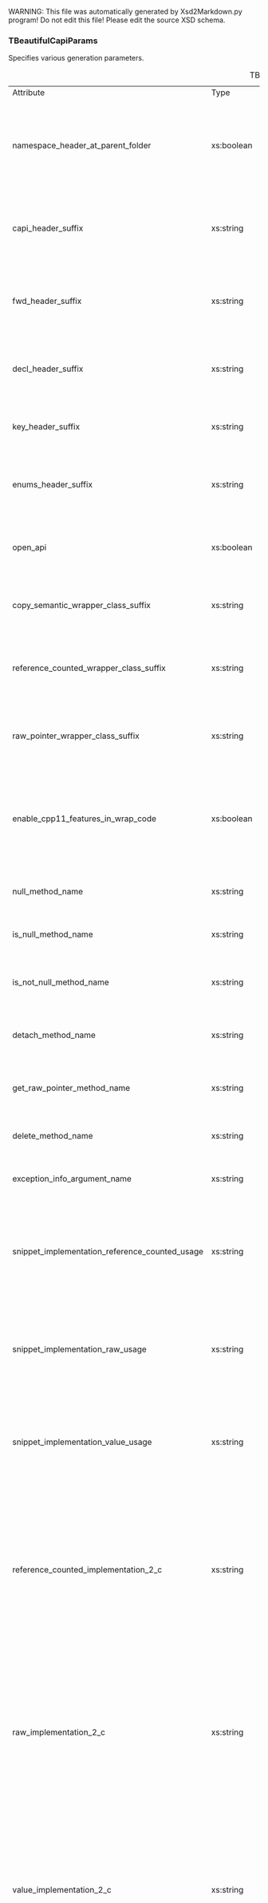 WARNING: This file was automatically generated by Xsd2Markdown.py program!
Do not edit this file! Please edit the source XSD schema.


### TBeautifulCapiParams

Specifies various generation parameters.

<table>
  <caption>TBeautifulCapiParams, list of attributes</caption>
  <tr>
    <td> Attribute </td>
    <td> Type </td>
    <td> Use </td>
    <td> Description </td>
    <td> Default </td>
  </tr>
  <tr>
    <td>
      namespace_header_at_parent_folder
    </td>
    <td>
      xs:boolean
    </td>
    <td>
      optional
    </td>
    <td>
      Specifies flag to generate wrapped namespace header files at parent level relative to namespace content folder
    </td>
    <td>
      true
    </td>
  </tr>
  <tr>
    <td>
      capi_header_suffix
    </td>
    <td>
      xs:string
    </td>
    <td>
      optional
    </td>
    <td>
      Specifies suffix for header files which will be used for the C glue layer C function declarations
    </td>
    <td>
      Capi
    </td>
  </tr>
  <tr>
    <td>
      fwd_header_suffix
    </td>
    <td>
      xs:string
    </td>
    <td>
      optional
    </td>
    <td>
      Specifies suffix for header files which will be used for forward declarations of wrapper classes
    </td>
    <td>
      Fwd
    </td>
  </tr>
  <tr>
    <td>
      decl_header_suffix
    </td>
    <td>
      xs:string
    </td>
    <td>
      optional
    </td>
    <td>
      Specifies suffix for header files which will be used for declarations of wrapper classes
    </td>
    <td>
      Decl
    </td>
  </tr>
  <tr>
    <td>
      key_header_suffix
    </td>
    <td>
      xs:string
    </td>
    <td>
      optional
    </td>
    <td>
      Specifies suffix for header files which will contain secured API keys
    </td>
    <td>
      Keys
    </td>
  </tr>
  <tr>
    <td>
      enums_header_suffix
    </td>
    <td>
      xs:string
    </td>
    <td>
      optional
    </td>
    <td>
      Specifies suffix for header files which will contain enumeration definitions
    </td>
    <td>
      Enums
    </td>
  </tr>
  <tr>
    <td>
      open_api
    </td>
    <td>
      xs:boolean
    </td>
    <td>
      optional
    </td>
    <td>
      Specifies flag if the library API will be open, otherwise the library API will be secured
    </td>
    <td>
      true
    </td>
  </tr>
  <tr>
    <td>
      copy_semantic_wrapper_class_suffix
    </td>
    <td>
      xs:string
    </td>
    <td>
      optional
    </td>
    <td>
      Specifies suffix for the wrapper class names which have copy semantic
    </td>
    <td>
      <i>empty string</i>
    </td>
  </tr>
  <tr>
    <td>
      reference_counted_wrapper_class_suffix
    </td>
    <td>
      xs:string
    </td>
    <td>
      optional
    </td>
    <td>
      Specifies suffix for the wrapper class names which have reference counted semantic
    </td>
    <td>
      Ptr
    </td>
  </tr>
  <tr>
    <td>
      raw_pointer_wrapper_class_suffix
    </td>
    <td>
      xs:string
    </td>
    <td>
      optional
    </td>
    <td>
      Specifies suffix for the wrapper class names which have raw pointer semantic
    </td>
    <td>
      RawPtr
    </td>
  </tr>
  <tr>
    <td>
      enable_cpp11_features_in_wrap_code
    </td>
    <td>
      xs:boolean
    </td>
    <td>
      optional
    </td>
    <td>
      Specifies flag to enable C++ 11 features in the wrap side, these features will active if the client C++ compiler supports C++ 11
    </td>
    <td>
      true
    </td>
  </tr>
  <tr>
    <td>
      null_method_name
    </td>
    <td>
      xs:string
    </td>
    <td>
      optional
    </td>
    <td>
      Specifies Null() method name for the wrapper classes
    </td>
    <td>
      Null
    </td>
  </tr>
  <tr>
    <td>
      is_null_method_name
    </td>
    <td>
      xs:string
    </td>
    <td>
      optional
    </td>
    <td>
      Specifies IsNull() method name for the wrapper classes
    </td>
    <td>
      IsNull
    </td>
  </tr>
  <tr>
    <td>
      is_not_null_method_name
    </td>
    <td>
      xs:string
    </td>
    <td>
      optional
    </td>
    <td>
      Specifies IsNotNull() method name for the wrapper classes
    </td>
    <td>
      IsNotNull
    </td>
  </tr>
  <tr>
    <td>
      detach_method_name
    </td>
    <td>
      xs:string
    </td>
    <td>
      optional
    </td>
    <td>
      Specifies Detach() method name for the wrapper classes
    </td>
    <td>
      Detach
    </td>
  </tr>
  <tr>
    <td>
      get_raw_pointer_method_name
    </td>
    <td>
      xs:string
    </td>
    <td>
      optional
    </td>
    <td>
      Specifies GetRawPointer() method name for the wrapper classes
    </td>
    <td>
      GetRawPointer
    </td>
  </tr>
  <tr>
    <td>
      delete_method_name
    </td>
    <td>
      xs:string
    </td>
    <td>
      optional
    </td>
    <td>
      Specifies Delete() method name for the wrapper classes
    </td>
    <td>
      Delete
    </td>
  </tr>
  <tr>
    <td>
      exception_info_argument_name
    </td>
    <td>
      xs:string
    </td>
    <td>
      optional
    </td>
    <td>
      Specifies exception information argument name
    </td>
    <td>
      exception_info
    </td>
  </tr>
  <tr>
    <td>
      snippet_implementation_reference_counted_usage
    </td>
    <td>
      xs:string
    </td>
    <td>
      optional
    </td>
    <td>
      Specifies Python3 formatting string for snippet type usage when the current class has reference counted semantic
    </td>
    <td>
      {implementation_type}*
    </td>
  </tr>
  <tr>
    <td>
      snippet_implementation_raw_usage
    </td>
    <td>
      xs:string
    </td>
    <td>
      optional
    </td>
    <td>
      Specifies Python3 formatting string for snippet type usage when the current class has raw pointer semantic
    </td>
    <td>
      {implementation_type}*
    </td>
  </tr>
  <tr>
    <td>
      snippet_implementation_value_usage
    </td>
    <td>
      xs:string
    </td>
    <td>
      optional
    </td>
    <td>
      Specifies Python3 formatting string for snippet type usage when the current class has copy semantic
    </td>
    <td>
      {implementation_type}
    </td>
  </tr>
  <tr>
    <td>
      reference_counted_implementation_2_c
    </td>
    <td>
      xs:string
    </td>
    <td>
      optional
    </td>
    <td>
      Specifies default conversion from the implementation class to the C glue layer type, it should be Python3 formatting string, it is applied for classes which have reference counted semantic
    </td>
    <td>
      {expression}
    </td>
  </tr>
  <tr>
    <td>
      raw_implementation_2_c
    </td>
    <td>
      xs:string
    </td>
    <td>
      optional
    </td>
    <td>
      Specifies default conversion from the implementation class to the C glue layer type, it should be Python3 formatting string, it is applied for classes which have raw pointer semantic
    </td>
    <td>
      {expression}
    </td>
  </tr>
  <tr>
    <td>
      value_implementation_2_c
    </td>
    <td>
      xs:string
    </td>
    <td>
      optional
    </td>
    <td>
      Specifies default conversion from the implementation class to the C glue layer type, it should be Python3 formatting string, it is applied for classes which have copy semantic
    </td>
    <td>
      new {implementation_type}({expression})
    </td>
  </tr>
  <tr>
    <td>
      warn_when_builtin_type_used
    </td>
    <td>
      xs:boolean
    </td>
    <td>
      optional
    </td>
    <td>
      Specifies flag to warn when built-in type is used
    </td>
    <td>
      true
    </td>
  </tr>
  <tr>
    <td>
      exception_handling_mode
    </td>
    <td>
      <a href="#texceptionhandlingmode">TExceptionHandlingMode</a>
    </td>
    <td>
      optional
    </td>
    <td>
      Specifies exception handling mode
    </td>
    <td>
      no_handling
    </td>
  </tr>
  <tr>
    <td>
      check_and_throw_exception_filename
    </td>
    <td>
      xs:string
    </td>
    <td>
      optional
    </td>
    <td>
      Specifies output file name which will contain the wrap side rethrowing exception code
    </td>
    <td>
      {project_name}/common/check_and_throw_exception.h
    </td>
  </tr>
  <tr>
    <td>
      beautiful_capi_namespace
    </td>
    <td>
      xs:string
    </td>
    <td>
      optional
    </td>
    <td>
      Specifies service namespace name for the wrap side Beautiful Capi generated helper code, such as exception rethrowing
    </td>
    <td>
      beautiful_capi_{project_name}
    </td>
  </tr>
  <tr>
    <td>
      autogen_prefix_for_internal_implementation
    </td>
    <td>
      xs:string
    </td>
    <td>
      optional
    </td>
    <td>
      Specifies prefix for Beautiful Capi generated callback implementations and other classes which will be used inside the C++ library
    </td>
    <td>
      AutoGen_Internal_{project_name}_
    </td>
  </tr>
  <tr>
    <td>
      root_header
    </td>
    <td>
      xs:string
    </td>
    <td>
      optional
    </td>
    <td>
      Specifies the wrap side root header file name
    </td>
    <td>
      <i>empty string</i>
    </td>
  </tr>
  <tr>
    <td>
      root_header_namespace
    </td>
    <td>
      xs:string
    </td>
    <td>
      optional
    </td>
    <td>
      Specifies the wrap side root header namespace name
    </td>
    <td>
      <i>empty string</i>
    </td>
  </tr>
  <tr>
    <td>
      root_header_initializer
    </td>
    <td>
      xs:string
    </td>
    <td>
      optional
    </td>
    <td>
      Specifies the wrap side root header namespace name
    </td>
    <td>
      <i>empty string</i>
    </td>
  </tr>
  <tr>
    <td>
      shared_library_name
    </td>
    <td>
      xs:string
    </td>
    <td>
      optional
    </td>
    <td>
      Specifies the wrap side root header namespace name
    </td>
    <td>
      <i>empty string</i>
    </td>
  </tr>
  <tr>
    <td>
      doxygen_class_pattern
    </td>
    <td>
      xs:string
    </td>
    <td>
      optional
    </td>
    <td>
      Specifies pattern string for class doxygen documentation
    </td>
    <td>
      <i>empty string</i>
    </td>
  </tr>
  <tr>
    <td>
      output_folder
    </td>
    <td>
      xs:string
    </td>
    <td>
      optional
    </td>
    <td>
      For internal use only, specifies output folder for generation wrap classes
    </td>
    <td>
      <i>empty string</i>
    </td>
  </tr>
  <tr>
    <td>
      output_wrap_file_name
    </td>
    <td>
      xs:string
    </td>
    <td>
      optional
    </td>
    <td>
      For internal use only, specifies output file name for generation the C glue layer C function bodies
    </td>
    <td>
      <i>empty string</i>
    </td>
  </tr>
  <tr>
    <td>
      internal_snippets_folder
    </td>
    <td>
      xs:string
    </td>
    <td>
      optional
    </td>
    <td>
      For internal use only, specifies output folder for snippets
    </td>
    <td>
      <i>empty string</i>
    </td>
  </tr>
  <tr>
    <td>
      api_keys_folder
    </td>
    <td>
      xs:string
    </td>
    <td>
      optional
    </td>
    <td>
      For internal use only, specifies output folder for secured API keys
    </td>
    <td>
      <i>empty string</i>
    </td>
  </tr>
</table>

<table>
  <caption>TBeautifulCapiParams, list of elements</caption>
  <tr>
    <td> Element </td>
    <td> Multiplicity </td>
    <td> Type </td>
    <td> Description </td>
  </tr>
  <tr>
    <td>
      copyright_header
    </td>
    <td>
      0..1
    </td>
    <td>
      xs:string
    </td>
    <td>
      Specifies copyright header to insert in the generated wrap classes
    </td>
  </tr>
  <tr>
    <td>
      automatic_generated_warning
    </td>
    <td>
      0..1
    </td>
    <td>
      xs:string
    </td>
    <td>
      Specifies text to insert in the generated files to inform that file was automatically generated
    </td>
  </tr>
  <tr>
    <td>
      additional_include_directory
    </td>
    <td>
      0..unbounded
    </td>
    <td>
      xs:string
    </td>
    <td>
      Specifies additional directory to use in the search directory list
    </td>
  </tr>
</table>

### TExceptionHandlingMode

Specifies exception handling mode.

TExceptionHandlingMode is enumeration of xs:string
<table>
  <caption>TExceptionHandlingMode, possible values</caption>
  <tr>
    <td> Value </td>
    <td> Description </td>
  </tr>
  <tr>
    <td>
      no_handling
    </td>
    <td>
      Specifies do not handle exceptions at all
    </td>
  </tr>
  <tr>
    <td>
      by_first_argument
    </td>
    <td>
      Specifies to catch all exceptions inside the C++ library and pass information about the caught exception to the clients as the first argument
    </td>
  </tr>
</table>

